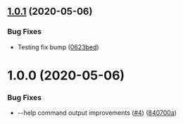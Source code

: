 ## [1.0.1](https://github.com/mmazzarolo/serverino/compare/v1.0.0...v1.0.1) (2020-05-06)


### Bug Fixes

* Testing fix bump ([0623bed](https://github.com/mmazzarolo/serverino/commit/0623bed68d18df398bb69647515ed8e627c872d6))

# 1.0.0 (2020-05-06)


### Bug Fixes

* --help command output improvements ([#4](https://github.com/mmazzarolo/serverino/issues/4)) ([840700a](https://github.com/mmazzarolo/serverino/commit/840700ae58fea31dc7eb322712b1e97bb58d135d))
